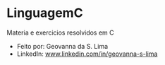 # LinguagemC
Materia e exercicios resolvidos em C
* Feito por: Geovanna da S. Lima
* LinkedIn: www.linkedin.com/in/geovanna-s-lima
